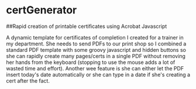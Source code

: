 # certGenerator
##Rapid creation of printable certificates using Acrobat Javascript
<p>A dynamic template for certificates of completion I created for a trainer in my department. She needs to send PDFs to our print shop so I combined a standard PDF template with some groovy javascript and hidden buttons so she can rapidly create many pages/certs in a single PDF without removing her hands from the keyboard (stopping to use the mouse adds a lot of wasted time and effort). Another wee feature is she can either let the PDF insert today's date automatically or she can type in a date if she's creating a cert after the fact.</p>
